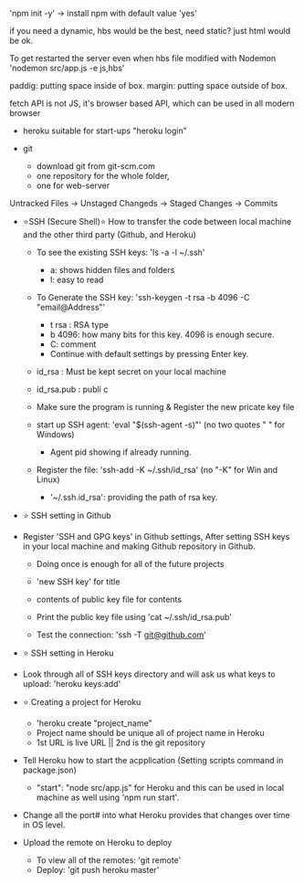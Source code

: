 'npm init -y' -> install npm with default value 'yes'

if you need a dynamic, hbs would be the best, need static? just html would be ok.

To get restarted the server even when hbs file modified with Nodemon
'nodemon src/app.js -e js,hbs'

paddig: putting space inside of box.
margin: putting space outside of box.

fetch API is not JS, it's browser based API, which can be used in all modern browser

- heroku suitable for start-ups
  "heroku login"

- git
  - download git from git-scm.com
  - one repository for the whole folder,
  - one for web-server

Untracked Files -> Unstaged Changeds -> Staged Changes -> Commits

- ⭐️SSH (Secure Shell)⭐️
  How to transfer the code between local machine and the other third party (Github, and Heroku)

  - To see the existing SSH keys: 'ls -a -l ~/.ssh'
    - a: shows hidden files and folders
    - l: easy to read

  - To Generate the SSH key: 'ssh-keygen -t rsa -b 4096 -C "email@Address"'
    - t rsa : RSA type
    - b 4096: how many bits for this key. 4096 is enough secure.
    - C: comment
    - Continue with default settings by pressing Enter key.

  - id_rsa : Must be kept secret on your local machine
  - id_rsa.pub : publi c

  - Make sure the program is running & Register the new pricate key file
  - start up SSH agent: 'eval "$(ssh-agent -s)"' (no two quotes " " for Windows)
    - Agent pid showing if already running.
  - Register the file: 'ssh-add -K ~/.ssh/id_rsa' (no "-K" for Win and Linux)
    - '~/.ssh.id_rsa': providing the path of rsa key.

- ⭐️ SSH setting in Github   
- Register 'SSH and GPG keys' in Github settings, After setting SSH keys in your local machine and making Github repository in Github.
  - Doing once is enough for all of the future projects
  - 'new SSH key' for title
  - contents of public key file for contents
  - Print the public key file using 'cat ~/.ssh/id_rsa.pub'

  - Test the connection: 'ssh -T git@github.com'

- ⭐️ SSH setting in Heroku
- Look through all of SSH keys directory and will ask us what keys to upload: 'heroku keys:add'

- ⭐️ Creating a project for Heroku
  - 'heroku create "project_name"
  - Project name should be unique all of project name in Heroku
  - 1st URL is live URL || 2nd is the git repository

- Tell Heroku how to start the acpplication (Setting scripts command in package.json)
  - "start": "node src/app.js" for Heroku and this can be used in local machine as well using 'npm run start'.

- Change all the port# into what Heroku provides that changes over time in OS level.

- Upload the remote on Heroku to deploy
  - To view all of the remotes: 'git remote'
  - Deploy: 'git push heroku master'

  
